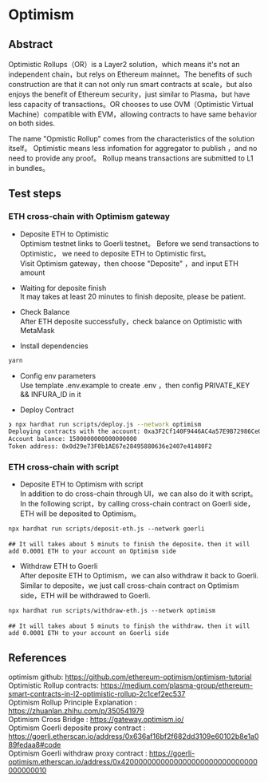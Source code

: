 # Optimism

## Abstract

Optimistic Rollups（OR）is a Layer2 solution，which means it's not an independent chain，but relys on Ethereum mainnet。The benefits of such construction are that it can not only run smart contracts at scale，but also enjoys the benefit of Ethereum security，just similar to Plasma，but have less capacity of transactions。OR chooses to use OVM（Optimistic Virtual Machine）compatible with EVM，allowing contracts to have same behavior on both sides.

The name "Opmistic Rollup" comes from the characteristics of the solution itself。 Optimistic means less infomation for aggregator to publish ，and no need to provide any proof。 Rollup means transactions are submitted to L1 in bundles。

## Test steps

### ETH cross-chain with Optimism gateway

- Deposite ETH to Optimistic  
  Optimism testnet links to Goerli testnet。 Before we send transactions to Optimistic， we need to deposite ETH to Optimistic first。  
  Visit Optimism gateway，then choose "Deposite" ，and input ETH amount

- Waiting for deposite finish  
  It may takes at least 20 minutes to finish deposite, please be patient.

- Check Balance  
  After ETH deposite successfully，check balance on Optimistic with MetaMask

- Install dependencies

```bash
yarn
```

- Config env parameters  
  Use template .env.example to create .env ，then config PRIVATE_KEY && INFURA_ID in it

- Deploy Contract

```bash
❯ npx hardhat run scripts/deploy.js --network optimism
Deploying contracts with the account: 0xa3F2Cf140F9446AC4a57E9B72986Ce081dB61E75
Account balance: 1500000000000000000
Token address: 0x0d29e73F0b1AE67e28495880636e2407e41480F2
```

### ETH cross-chain with script

- Deposite ETH to Optimism with script  
  In addition to do cross-chain through UI，we can also do it with script。  
  In the following script，by calling cross-chain contract on Goerli side， ETH will be deposited to Optimism。

```
npx hardhat run scripts/deposit-eth.js --network goerli

## It will takes about 5 minuts to finish the deposite，then it will add 0.0001 ETH to your account on Optimism side
```

- Withdraw ETH to Goerli  
  After deposite ETH to Optimism，we can also withdraw it back to Goerli.  
  Similar to deposite，we just call cross-chain contract on Optimism side，ETH will be withdrawed to Goerli.

```
npx hardhat run scripts/withdraw-eth.js --network optimism

## It will takes about 5 minuts to finish the withdraw，then it will add 0.0001 ETH to your account on Goerli side
```

## References

optimism github: https://github.com/ethereum-optimism/optimism-tutorial  
Optimistic Rollup contracts: https://medium.com/plasma-group/ethereum-smart-contracts-in-l2-optimistic-rollup-2c1cef2ec537  
Optimism Rollup Principle Explanation : https://zhuanlan.zhihu.com/p/350541979  
Optimism Cross Bridge : https://gateway.optimism.io/  
Optimism Goerli deposite proxy contract : https://goerli.etherscan.io/address/0x636af16bf2f682dd3109e60102b8e1a089fedaa8#code  
Optimism Goerli withdraw proxy contract : https://goerli-optimism.etherscan.io/address/0x4200000000000000000000000000000000000010
